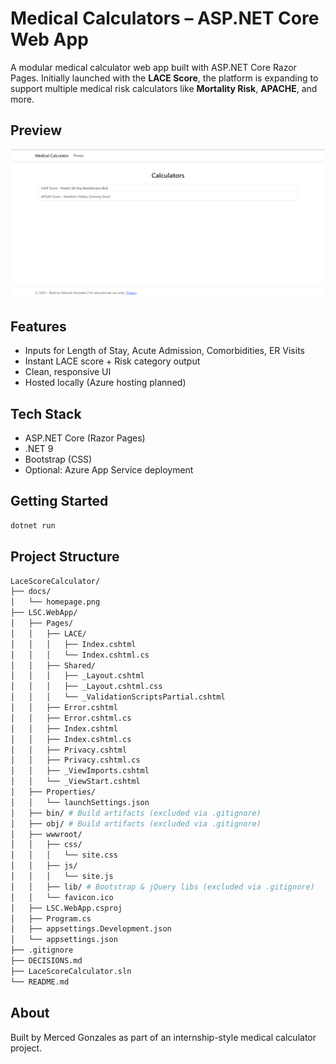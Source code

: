 # Medical Calculators – ASP.NET Core Web App

A modular medical calculator web app built with ASP.NET Core Razor Pages. Initially launched with the **LACE Score**, the platform is expanding to support multiple medical risk calculators like **Mortality Risk**, **APACHE**, and more.

## Preview

![LACE Calculator Screenshot](docs/homepage.png)

## Features

- Inputs for Length of Stay, Acute Admission, Comorbidities, ER Visits
- Instant LACE score + Risk category output
- Clean, responsive UI
- Hosted locally (Azure hosting planned)

## Tech Stack

- ASP.NET Core (Razor Pages)
- .NET 9
- Bootstrap (CSS)
- Optional: Azure App Service deployment

## Getting Started

```bash
dotnet run
```

## Project Structure

```bash
LaceScoreCalculator/
├── docs/
│   └── homepage.png
├── LSC.WebApp/
│   ├── Pages/
│   │   ├── LACE/
│   │   │   ├── Index.cshtml
│   │   │   └── Index.cshtml.cs
│   │   ├── Shared/
│   │   │   ├── _Layout.cshtml
│   │   │   ├── _Layout.cshtml.css
│   │   │   └── _ValidationScriptsPartial.cshtml
│   │   ├── Error.cshtml
│   │   ├── Error.cshtml.cs
│   │   ├── Index.cshtml
│   │   ├── Index.cshtml.cs
│   │   ├── Privacy.cshtml
│   │   ├── Privacy.cshtml.cs
│   │   ├── _ViewImports.cshtml
│   │   └── _ViewStart.cshtml
│   ├── Properties/
│   │   └── launchSettings.json
│   ├── bin/ # Build artifacts (excluded via .gitignore)
│   ├── obj/ # Build artifacts (excluded via .gitignore)
│   ├── wwwroot/
│   │   ├── css/
│   │   │   └── site.css
│   │   ├── js/
│   │   │   └── site.js
│   │   ├── lib/ # Bootstrap & jQuery libs (excluded via .gitignore)
│   │   └── favicon.ico
│   ├── LSC.WebApp.csproj
│   ├── Program.cs
│   ├── appsettings.Development.json
│   └── appsettings.json
├── .gitignore
├── DECISIONS.md
├── LaceScoreCalculator.sln
└── README.md
```

## About

Built by Merced Gonzales as part of an internship-style medical calculator project.
